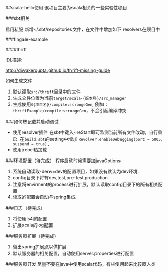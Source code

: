 ##scala-hello使用
该项目主要为scala相关的一些实验性项目


###sbt相关

启用私服
新增~/.sbt/repositories文件，在文件中增加如下
resolvers在项目中


###fingale-example

####thrift

IDL描述:

http://diwakergupta.github.io/thrift-missing-guide

如何生成文件

1. 默认读取`src/thrift`目录中的文件
2. 生成文件位置为当前`target/scala-{版本号}/src_manager`
3. 生成使用`${项目名}/compile:scroogeGen`, 例如：`thriftExample/compile:scroogeGen`，不会引起编译冲突




###如何热记载并启动调试
* 使用resolver插件
    在sbt中键入~reStart即可监测当前所有文件改动，自行重启.
    在`build.sbt`的setting中增加 `Revolver.enableDebugging(port = 5005, suspend = true),`
* 使用jrebel热加载




###环境配置（待完成）
程序启动时候需要加javaOptions
1. 系统自动读取-denv=dev的配置项目，如果没有默认为dev环境.
2. config目录下将有dev,test,pre-test,production
3. 注意将envirment的process进行扩展，默认读取config目录下的所有相关配置.
4. 读取的配置会自动与spring集成


###日志（待完成）
1. 将使用ls4j的配置
2. 扩展scala的log配置


###服务器扩展（待完成）
1. 留出spring扩展点以供扩展
2. 默认服务器的相关配置，自动使用server.properties进行配置


###服务器开发
尽量不要在java中使用scala代码，有些使用起来比较反人类


 
 